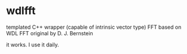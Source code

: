 # wdlfft
templated C++ wrapper (capable of intrinsic vector type) FFT based on WDL FFT original by  D. J. Bernstein

it works. I use it daily.
